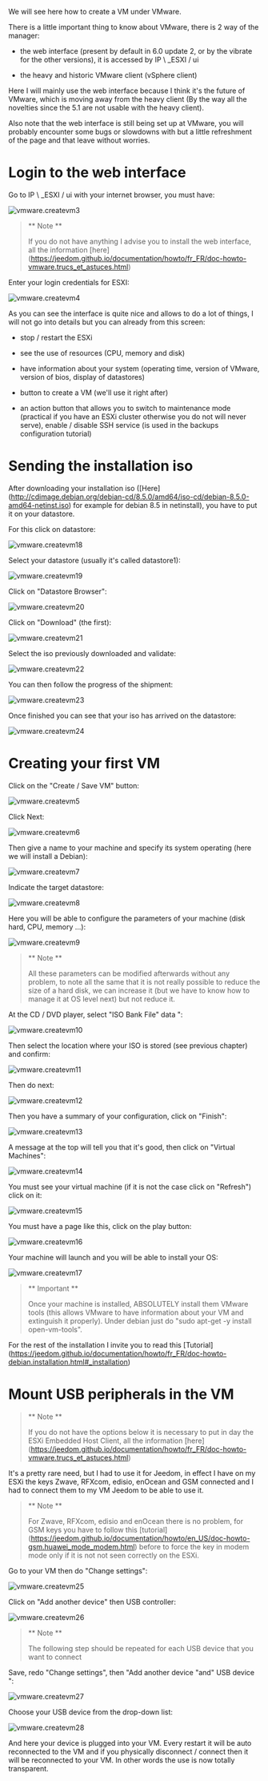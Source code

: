 We will see here how to create a VM under VMware.

There is a little important thing to know about VMware, there is 2
way of the manager:

-   the web interface (present by default in 6.0 update 2, or by the
    vibrate for the other versions), it is accessed by
    IP \ _ESXI / ui

-   the heavy and historic VMware client (vSphere client)

Here I will mainly use the web interface because I think it's
the future of VMware, which is moving away from the heavy client
(By the way all the novelties since the 5.1 are not usable
with the heavy client).

Also note that the web interface is still being set up
at VMware, you will probably encounter some bugs or
slowdowns with but a little refreshment of the page and that
leave without worries.

Login to the web interface
===========================

Go to IP \ _ESXI / ui with your internet browser, you must have:

![vmware.createvm3](../images/vmware.createvm3.PNG)

> ** Note **
>
> If you do not have anything I advise you to install
> the web interface, all the information
> [here] (https://jeedom.github.io/documentation/howto/fr_FR/doc-howto-vmware.trucs_et_astuces.html)

Enter your login credentials for ESXI:

![vmware.createvm4](../images/vmware.createvm4.PNG)

As you can see the interface is quite nice and allows to
do a lot of things, I will not go into details but you
can already from this screen:

-   stop / restart the ESXi

-   see the use of resources (CPU, memory and disk)

-   have information about your system (operating time,
    version of VMware, version of bios, display of datastores)

-   button to create a VM (we'll use it right after)

-   an action button that allows you to switch to maintenance mode
    (practical if you have an ESXi cluster otherwise you do not
    will never serve), enable / disable SSH service (is used
    in the backups configuration tutorial)

Sending the installation iso
=============================

After downloading your installation iso
([Here] (http://cdimage.debian.org/debian-cd/8.5.0/amd64/iso-cd/debian-8.5.0-amd64-netinst.iso)
for example for debian 8.5 in netinstall), you have to put it on
your datastore.

For this click on datastore:

![vmware.createvm18](../images/vmware.createvm18.PNG)

Select your datastore (usually it's called datastore1):

![vmware.createvm19](../images/vmware.createvm19.PNG)

Click on "Datastore Browser":

![vmware.createvm20](../images/vmware.createvm20.PNG)

Click on "Download" (the first):

![vmware.createvm21](../images/vmware.createvm21.PNG)

Select the iso previously downloaded and validate:

![vmware.createvm22](../images/vmware.createvm22.PNG)

You can then follow the progress of the shipment:

![vmware.createvm23](../images/vmware.createvm23.PNG)

Once finished you can see that your iso has arrived on the
datastore:

![vmware.createvm24](../images/vmware.createvm24.PNG)

Creating your first VM
=============================

Click on the "Create / Save VM" button:

![vmware.createvm5](../images/vmware.createvm5.PNG)

Click Next:

![vmware.createvm6](../images/vmware.createvm6.PNG)

Then give a name to your machine and specify its system
operating (here we will install a Debian):

![vmware.createvm7](../images/vmware.createvm7.PNG)

Indicate the target datastore:

![vmware.createvm8](../images/vmware.createvm8.PNG)

Here you will be able to configure the parameters of your machine (disk
hard, CPU, memory ...):

![vmware.createvm9](../images/vmware.createvm9.PNG)

> ** Note **
>
> All these parameters can be modified afterwards without any problem, to note
> all the same that it is not really possible to reduce the size
> of a hard disk, we can increase it (but we have to know how to manage it at
> OS level next) but not reduce it.

At the CD / DVD player, select "ISO Bank File"
data ":

![vmware.createvm10](../images/vmware.createvm10.PNG)

Then select the location where your ISO is stored (see
previous chapter) and confirm:

![vmware.createvm11](../images/vmware.createvm11.PNG)

Then do next:

![vmware.createvm12](../images/vmware.createvm12.PNG)

Then you have a summary of your configuration, click on
"Finish":

![vmware.createvm13](../images/vmware.createvm13.PNG)

A message at the top will tell you that it's good, then click on
"Virtual Machines":

![vmware.createvm14](../images/vmware.createvm14.PNG)

You must see your virtual machine (if it is not the case click
on "Refresh") click on it:

![vmware.createvm15](../images/vmware.createvm15.PNG)

You must have a page like this, click on the play button:

![vmware.createvm16](../images/vmware.createvm16.PNG)

Your machine will launch and you will be able to install
your OS:

![vmware.createvm17](../images/vmware.createvm17.PNG)

> ** Important **
>
> Once your machine is installed, ABSOLUTELY install them
> VMware tools (this allows VMware to have information about your VM
> and extinguish it properly). Under debian just do
> "sudo apt-get -y install open-vm-tools".

For the rest of the installation I invite you to read this
[Tutorial] (https://jeedom.github.io/documentation/howto/fr_FR/doc-howto-debian.installation.html#_installation)

Mount USB peripherals in the VM
=======================================

> ** Note **
>
> If you do not have the options below it is necessary to put in
> day the ESXi Embedded Host Client, all the information
> [here] (https://jeedom.github.io/documentation/howto/fr_FR/doc-howto-vmware.trucs_et_astuces.html)

It's a pretty rare need, but I had to use it for Jeedom, in
effect I have on my ESXi the keys Zwave, RFXcom, edisio, enOcean and GSM
connected and I had to connect them to my VM Jeedom to be able to
use it.

> ** Note **
>
> For Zwave, RFXcom, edisio and enOcean there is no problem, for
> GSM keys you have to follow this
> [tutorial] (https://jeedom.github.io/documentation/howto/en_US/doc-howto-gsm.huawei_mode_modem.html)
> before to force the key in modem mode only if it is not
> not seen correctly on the ESXi.

Go to your VM then do "Change settings":

![vmware.createvm25](../images/vmware.createvm25.PNG)

Click on "Add another device" then USB controller:

![vmware.createvm26](../images/vmware.createvm26.PNG)

> ** Note **
>
> The following step should be repeated for each USB device that
> you want to connect

Save, redo "Change settings", then "Add another
device "and" USB device ":

![vmware.createvm27](../images/vmware.createvm27.PNG)

Choose your USB device from the drop-down list:

![vmware.createvm28](../images/vmware.createvm28.PNG)

And here your device is plugged into your VM. Every
restart it will be auto reconnected to the VM and if you
physically disconnect / connect then it will be reconnected to
your VM. In other words the use is now totally
transparent.
